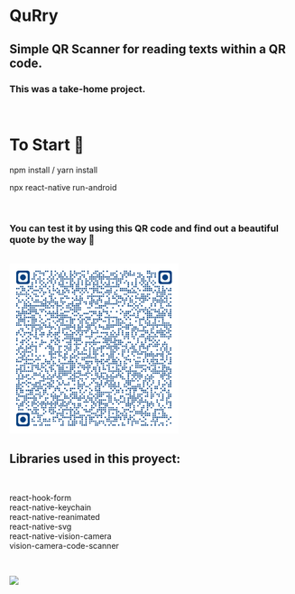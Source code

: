 # QuRry

## Simple QR Scanner for reading texts within a QR code.

### This was a take-home project.

<br/>

# To Start 🚀

npm install / yarn install

npx react-native run-android

<br/>

### You can test it by using this QR code and find out a beautiful quote by the way 💖

<br/>

<img src="https://github.com/pdimarcodev/qr-app/blob/master/demo/QRtest.png" width="300"/>

<br/>

## Libraries used in this proyect:

<br/>

react-hook-form\
react-native-keychain\
react-native-reanimated\
react-native-svg\
react-native-vision-camera\
vision-camera-code-scanner

<br/>

![](https://github.com/pdimarcodev/qr-app/blob/master/demo/qr-demo.gif)

